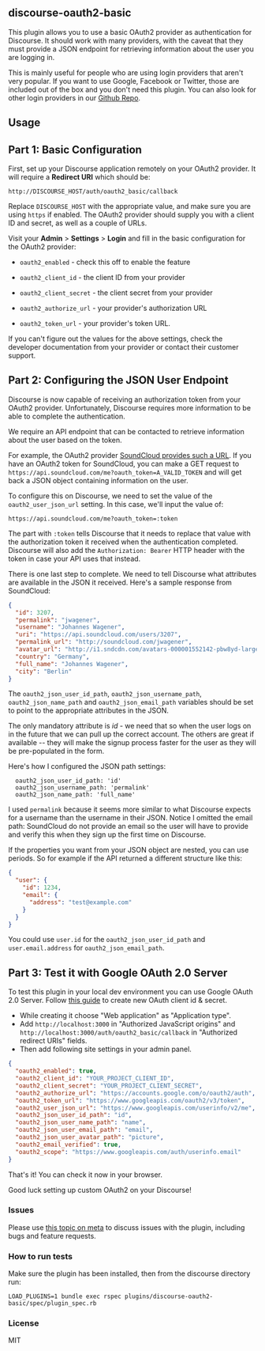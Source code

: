 ## discourse-oauth2-basic

This plugin allows you to use a basic OAuth2 provider as authentication for
Discourse. It should work with many providers, with the caveat that they
must provide a JSON endpoint for retrieving information about the user
you are logging in.

This is mainly useful for people who are using login providers that aren't
very popular. If you want to use Google, Facebook or Twitter, those are
included out of the box and you don't need this plugin. You can also
look for other login providers in our [Github Repo](https://github.com/discourse).

## Usage

## Part 1: Basic Configuration

First, set up your Discourse application remotely on your OAuth2 provider.
It will require a **Redirect URI** which should be:

`http://DISCOURSE_HOST/auth/oauth2_basic/callback`

Replace `DISCOURSE_HOST` with the appropriate value, and make sure you are
using `https` if enabled. The OAuth2 provider should supply you with a
client ID and secret, as well as a couple of URLs.

Visit your **Admin** > **Settings** > **Login** and fill in the basic
configuration for the OAuth2 provider:

- `oauth2_enabled` - check this off to enable the feature

- `oauth2_client_id` - the client ID from your provider

- `oauth2_client_secret` - the client secret from your provider

- `oauth2_authorize_url` - your provider's authorization URL

- `oauth2_token_url` - your provider's token URL.

If you can't figure out the values for the above settings, check the
developer documentation from your provider or contact their customer
support.

## Part 2: Configuring the JSON User Endpoint

Discourse is now capable of receiving an authorization token from your
OAuth2 provider. Unfortunately, Discourse requires more information to
be able to complete the authentication.

We require an API endpoint that can be contacted to retrieve information
about the user based on the token.

For example, the OAuth2 provider [SoundCloud provides such a URL](https://developers.soundcloud.com/docs/api/reference#me).
If you have an OAuth2 token for SoundCloud, you can make a GET request
to `https://api.soundcloud.com/me?oauth_token=A_VALID_TOKEN` and
will get back a JSON object containing information on the user.

To configure this on Discourse, we need to set the value of the
`oauth2_user_json_url` setting. In this case, we'll input the value of:

```
https://api.soundcloud.com/me?oauth_token=:token
```

The part with `:token` tells Discourse that it needs to replace that value
with the authorization token it received when the authentication completed.
Discourse will also add the `Authorization: Bearer` HTTP header with the
token in case your API uses that instead.

There is one last step to complete. We need to tell Discourse what
attributes are available in the JSON it received. Here's a sample
response from SoundCloud:

```json
{
  "id": 3207,
  "permalink": "jwagener",
  "username": "Johannes Wagener",
  "uri": "https://api.soundcloud.com/users/3207",
  "permalink_url": "http://soundcloud.com/jwagener",
  "avatar_url": "http://i1.sndcdn.com/avatars-000001552142-pbw8yd-large.jpg?142a848",
  "country": "Germany",
  "full_name": "Johannes Wagener",
  "city": "Berlin"
}
```

The `oauth2_json_user_id_path`, `oauth2_json_username_path`, `oauth2_json_name_path` and
`oauth2_json_email_path` variables should be set to point to the appropriate attributes
in the JSON.

The only mandatory attribute is _id_ - we need that so when the user logs on in the future
that we can pull up the correct account. The others are great if available -- they will
make the signup process faster for the user as they will be pre-populated in the form.

Here's how I configured the JSON path settings:

```
  oauth2_json_user_id_path: 'id'
  oauth2_json_username_path: 'permalink'
  oauth2_json_name_path: 'full_name'
```

I used `permalink` because it seems more similar to what Discourse expects for a username
than the username in their JSON. Notice I omitted the email path: SoundCloud do not
provide an email so the user will have to provide and verify this when they sign up
the first time on Discourse.

If the properties you want from your JSON object are nested, you can use periods.
So for example if the API returned a different structure like this:

```json
{
  "user": {
    "id": 1234,
    "email": {
      "address": "test@example.com"
    }
  }
}
```

You could use `user.id` for the `oauth2_json_user_id_path` and `user.email.address` for `oauth2_json_email_path`.

## Part 3: Test it with Google OAuth 2.0 Server

To test this plugin in your local dev environment you can use Google OAuth 2.0 Server. Follow [this guide](https://support.google.com/cloud/answer/6158849?hl=en) to create new OAuth client id & secret.

- While creating it choose "Web application" as "Application type".
- Add `http://localhost:3000` in "Authorized JavaScript origins" and `http://localhost:3000/auth/oauth2_basic/callback` in "Authorized redirect URIs" fields.
- Then add following site settings in your admin panel.

```json
{
  "oauth2_enabled": true,
  "oauth2_client_id": "YOUR_PROJECT_CLIENT_ID",
  "oauth2_client_secret": "YOUR_PROJECT_CLIENT_SECRET",
  "oauth2_authorize_url": "https://accounts.google.com/o/oauth2/auth",
  "oauth2_token_url": "https://www.googleapis.com/oauth2/v3/token",
  "oauth2_user_json_url": "https://www.googleapis.com/userinfo/v2/me",
  "oauth2_json_user_id_path": "id",
  "oauth2_json_user_name_path": "name",
  "oauth2_json_user_email_path": "email",
  "oauth2_json_user_avatar_path": "picture",
  "oauth2_email_verified": true,
  "oauth2_scope": "https://www.googleapis.com/auth/userinfo.email"
}
```

That's it! You can check it now in your browser.

Good luck setting up custom OAuth2 on your Discourse!

### Issues

Please use [this topic on meta](https://meta.discourse.org/t/oauth2-basic-support/33879) to discuss
issues with the plugin, including bugs and feature requests.

### How to run tests

Make sure the plugin has been installed, then from the discourse directory run:

```
LOAD_PLUGINS=1 bundle exec rspec plugins/discourse-oauth2-basic/spec/plugin_spec.rb
```

### License

MIT
